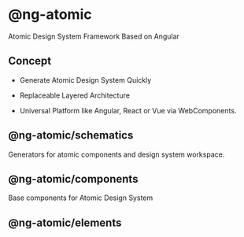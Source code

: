 # @ng-atomic
Atomic Design System Framework Based on Angular
<!-- Angularのためのアトミックデザインシステムフレームワーク -->

## Concept
<!-- アトミックデザインシステムを一瞬で生成できる -->
- Generate Atomic Design System Quickly
<!-- 置き換え可能な階層化アーキテクチャ -->
- Replaceable Layered Architecture
<!-- すべてのプラットフォームで利用できる -->
- Universal Platform like Angular, React or Vue via WebComponents.

## @ng-atomic/schematics
Generators for atomic components and design system workspace.

## @ng-atomic/components
Base components for Atomic Design System

## @ng-atomic/elements

